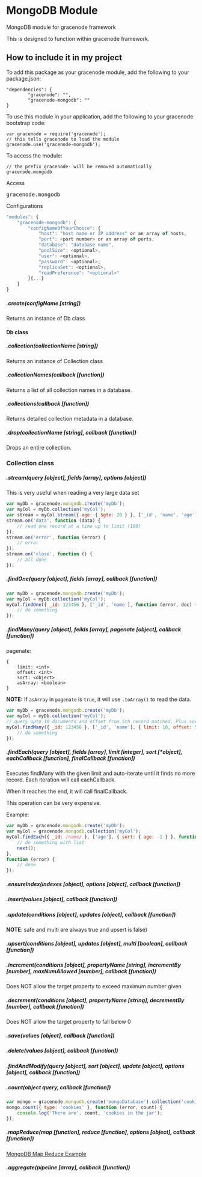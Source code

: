 # MongoDB Module

MongoDB module for gracenode framework

This is designed to function within gracenode framework.

## How to include it in my project

To add this package as your gracenode module, add the following to your package.json:

```
"dependencies": {
        "gracenode": "",
        "gracenode-mongodb": ""
}
```

To use this module in your application, add the following to your gracenode bootstrap code:

```
var gracenode = require('gracenode');
// this tells gracenode to load the module
gracenode.use('gracenode-mongodb');
```

To access the module:

```
// the prefix gracenode- will be removed automatically
gracenode.mongodb
```


Access
<pre>
gracenode.mongodb
</pre>

Configurations
```javascript
"modules": {
	"gracenode-mongodb": {
		"configNameOfYourChoice": {
			"host": "host name or IP address" or an array of hosts,
			"port": <port number> or an array of ports,
			"database": "database name",
			"poolSize": <optional>,
			"user": <optional>,
			"password": <optional>,
			"replicaSet": <optional>,
			"readPreference": "<optional>"
		}{...}
	}
}
```

##### .create(configName [string])

Returns an instance of Db class

#### Db class

##### .collection(collectionName [string])

Returns an instance of Collection class

##### .collectionNames(callback [function])

Returns a list of all collection names in a database.

##### .collections(callback [function])

Returns detailed collection metadata in a database.

##### .drop(collectionName [string], callback [function])

Drops an entire collection.

### Collection class

##### .stream(query [object], fields [array], options [object])

This is very useful when reading a very large data set

```javascript
var myDb = gracenode.mongodb.create('myDb');
var myCol = myDb.collection('myCol');
var stream = myCol.stream({ age: { $gte: 20 } }, ['_id', 'name', 'age'], { limit: 100 });
stream.on('data', function (data) {
	// read one record at a time up to limit (100)
});
stream.on('error', function (error) {
	// error
});
stream.on('close', function () {
	// all done
});
```

##### .findOne(query [object], fields [array], callback [function])

```javascript
var myDb = gracenode.mongodb.create('myDb');
var myCol = myDb.collection('myCol');
myCol.findOne({ _id: 123456 }, ['_id', 'name'], function (error, doc) {
	// do something
});
```

##### .findMany(query [object], feilds [array], pagenate [object], callback [function])

pagenate:

```
{
	limit: <int>
	offset: <int>
	sort: <object>
	asArray: <boolean>
}
```

**NOTE:** If `asArray` in `pagenate` is `true`, it will use `.toArray()` to read the data.

```javascript
var myDb = gracenode.mongodb.create('myDb');
var myCol = myDb.collection('myCol');
// query upto 10 documents and offset from 5th record matched. Plus sort the records by 'age'
myCol.findMany({ _id: 123456 }, ['_id', 'name'], { limit: 10, offset: 5, sort: { age: -1 } }, function (error, doc) {
	// do something
});
```

##### .findEach(query [object], fields [array], limit [integer], sort [*object], eachCallback [function], finalCallback [function])

Executes findMany with the given limit and auto-iterate until it finds no more record. Each iteration will call eachCallback.

When it reaches the end, it will call finalCallback.

This operation can be very expensive.

Example:

```javascript
var myDb = gracenode.mongodb.create('myDb');
var myCol = gracenode.mongodb.collection('myCol');
myCol.findEach({ _id: /name/ }, ['age'], { sort: { age: -1 } }, function (list, next) {
	// do something with list
	next();
},
function (error) {
	// done
});
```

##### .ensureIndex(indexes [object], options [object], callback [function])

##### .insert(values [object], callback [function])

##### .update(conditions [object], updates [object], callback [function])

**NOTE**: safe and multi are always true and upsert is false)

##### .upsert(conditions [object], updates [object], multi [boolean], callback [function])

##### .increment(conditions [object], propertyName [string], incrementBy [number], maxNumAllowed [number], callback [function])

Does NOT allow the target property to exceed maximum number given

##### .decrement(conditions [object], propertyName [string], decrementBy [number], callback [function])

Does NOT allow the target property to fall below 0

##### .save(values [object], callback [function])

##### .delete(values [object], callback [function])

##### .findAndModify(query [object], sort [object], update [object], options [object], callback [function])

##### .count(object query, callback [function])

```javascript
var mongo = gracenode.mongodb.create('mongoDatabase').collection('cookieJar');
mongo.count({ type: 'cookies' }, function (error, count) {
	console.log('There are', count, 'cookies in the jar');
});
```

##### .mapReduce(map [function], reduce [function], options [object], callback [function])

<a href="http://docs.mongodb.org/manual/tutorial/map-reduce-examples/">MongoDB Map Reduce Example</a>

##### .aggregate(pipeline [array], callback [function])
